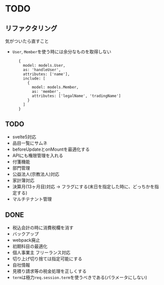 # TODO

## リファクタリング

気がついたら直すこと

* `User`, `Member`を使う時には余分なものを取得しない
```
      {
        model: models.User,
        as: 'handleUser',
        attributes: ['name'],
        include: [
          {
            model: models.Member,
            as: 'member',
            attributes: ['legalName', 'tradingName']
          }
        ]
      }
```

## TODO

* svelte5対応
* 品目一覧にサムネ
* beforeUpdateとonMountを最適化する
* APIにも権限管理を入れる
* 付箋機能
* 部門管理
* 公益法人(宗教法人)対応
* 家計簿対応
* 決算月(13ヶ月目)対応 → フラグにする(末日を指定した時に、どっちかを指定する)
* マルチテナント管理

## DONE

* 税込会計の時に消費税欄を消す
* バックアップ
* webpack廃止
* 初期科目の最適化
* 個人事業主 フリーランス対応
* 切り上げ切り捨ては指定可能にする
* 自社情報
* 見積り請求等の税金処理を正しくする
* `term`は極力`req.session.term`を使うべきである(パラメータにしない)
